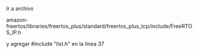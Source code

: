 Ir a archivo

amazon-freertos/libraries/freertos_plus/standard/freertos_plus_tcp/include/FreeRTOS_IP.h

y agregar #include "list.h" en la línea 37
